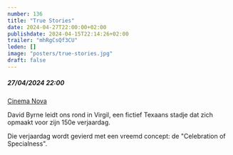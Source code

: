 ```yaml
---
number: 136
title: "True Stories"
date: 2024-04-27T22:00:00+02:00
publishdate: 2024-04-15T22:14:26+02:00
trailer: "mhRgCsQf3CU"
leden: []
image: "posters/true-stories.jpg"
draft: false
---
```


##### 27/04/2024 22:00

[Cinema Nova](https://www.nova-cinema.org/prog/2024/197-super-nova/etc/?lang=nl#article-29050)

David Byrne leidt ons rond in Virgil, een fictief Texaans stadje dat zich opmaakt
voor zijn 150e verjaardag. 
<!--more-->
Die verjaardag wordt gevierd met een vreemd concept: de "Celebration of Specialness".